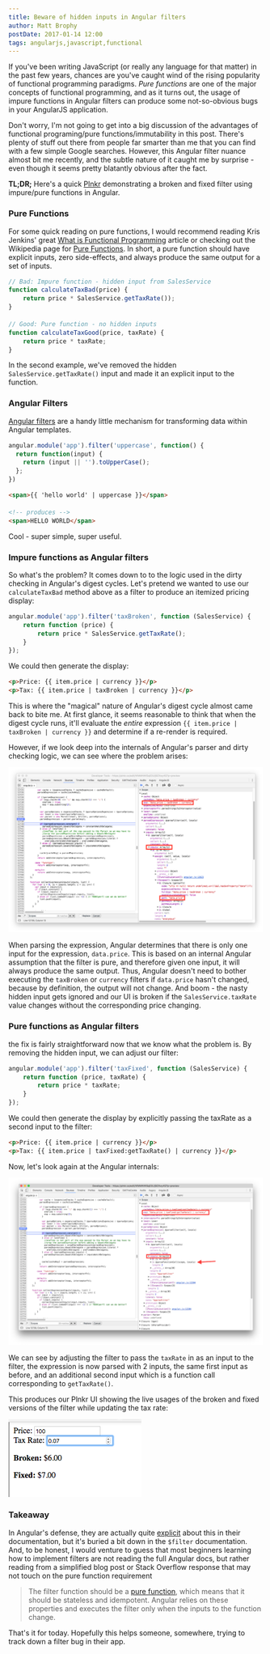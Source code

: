 ```yaml
---
title: Beware of hidden inputs in Angular filters
author: Matt Brophy
postDate: 2017-01-14 12:00
tags: angularjs,javascript,functional
---
```


If you've been writing JavaScript (or really any language for that matter) in the past few years, chances are you've caught wind of the rising popularity of functional programming paradigms.  _Pure functions_ are one of the major concepts of functional programming, and as it turns out, the usage of impure functions in Angular filters can produce some not-so-obvious bugs in your AngularJS application.

Don't worry, I'm not going to get into a big discussion of the advantages of functional programing/pure functions/immutability in this post.  There's plenty of stuff out there from people far smarter than me that you can find with a few simple Google searches.  However, this Angular filter nuance almost bit me recently, and the subtle nature of it caught me by surprise - even though it seems pretty blatantly obvious after the fact.  

**TL;DR;** Here's a quick [Plnkr][plnkr] demonstrating a broken and fixed filter using impure/pure functions in Angular.

### Pure Functions

For some quick reading on pure functions, I would recommend reading Kris Jenkins' great [What is Functional Programming][what-is-functional] article or checking out the Wikipedia page for [Pure Functions][pure-function].  In short, a pure function should have explicit inputs, zero side-effects, and always produce the same output for a set of inputs.

```javascript
// Bad: Impure function - hidden input from SalesService
function calculateTaxBad(price) {
    return price * SalesService.getTaxRate());
}

// Good: Pure function - no hidden inputs
function calculateTaxGood(price, taxRate) {
    return price * taxRate;
}
```

In the second example, we've removed the hidden `SalesService.getTaxRate()` input and made it an explicit input to the function.

### Angular Filters

[Angular filters][angular-filters] are a handy little mechanism for transforming data within Angular templates.

```javascript
angular.module('app').filter('uppercase', function() {
  return function(input) {
    return (input || '').toUpperCase();
  };
})
```

```html
<span>{{ 'hello world' | uppercase }}</span>

<!-- produces -->
<span>HELLO WORLD</span>
```

Cool - super simple, super useful.

### Impure functions as Angular filters

So what's the problem?  It comes down to to the logic used in the dirty checking in Angular's digest cycles.  Let's pretend we wanted to use our `calculateTaxBad` method above as a filter to produce an itemized pricing display:

```javascript
angular.module('app').filter('taxBroken', function (SalesService) {
    return function (price) {
        return price * SalesService.getTaxRate();
    }    
});
```

We could then generate the display:

```html
<p>Price: {{ item.price | currency }}</p>
<p>Tax: {{ item.price | taxBroken | currency }}</p>
```

This is where the "magical" nature of Angular's digest cycle almost came back to bite me.  At first glance, it seems reasonable to think that when the digest cycle runs, it'll evaluate the _entire_ expression `{{ item.price | taxBroken | currency }}` and determine if a re-render is required.  

However, if we look deep into the internals of Angular's parser and dirty checking logic, we can see where the problem arises:

[![Filter with hidden input](/assets/images/post/beware-hidden-inputs-in-angular-filters/parser-filter-impure.png)](/assets/images/post/beware-hidden-inputs-in-angular-filters/parser-filter-impure.png)

When parsing the expression, Angular determines that there is only one input for the expression, `data.price`.  This is based on an internal Angular assumption that the filter is pure, and therefore given one input, it will always produce the same output.  Thus, Angular doesn't need to bother executing the `taxBroken` or `currency` filters if `data.price` hasn't changed, because by definition, the output will not change.  And boom - the nasty hidden input gets ignored and our UI is broken if the `SalesService.taxRate` value changes without the corresponding price changing.

### Pure functions as Angular filters

the fix is fairly straightforward now that we know what the problem is.  By removing the hidden input, we can adjust our filter:

```javascript
angular.module('app').filter('taxFixed', function (SalesService) {
    return function (price, taxRate) {
        return price * taxRate;
    }    
});
```

We could then generate the display by explicitly passing the taxRate as a second input to the filter:

```html
<p>Price: {{ item.price | currency }}</p>
<p>Tax: {{ item.price | taxFixed:getTaxRate() | currency }}</p>
```

Now, let's look again at the Angular internals:

[![Filter with hidden input](/assets/images/post/beware-hidden-inputs-in-angular-filters/parser-filter-pure.png)](/assets/images/post/beware-hidden-inputs-in-angular-filters/parser-filter-pure.png)

We can see by adjusting the filter to pass the `taxRate` in as an input to the filter, the expression is now parsed with 2 inputs, the same first input as before, and an additional second input which is a function call corresponding to `getTaxRate()`.  

This produces our Plnkr UI showing the live usages of the broken and fixed versions of the filter while updating the tax rate:

![Plnkr UI](/assets/images/post/beware-hidden-inputs-in-angular-filters/output.png)

### Takeaway

In Angular's defense, they are actually quite [explicit][custom-filters] about this in their documentation, but it's buried a bit down in the `$filter` documentation.  And, to be honest, I would venture to guess that most beginners learning how to implement filters are not reading the full Angular docs, but rather reading from a simplified blog post or Stack Overflow response that may not touch on the pure function requirement

 >  The filter function should be a [pure function][pure-function], which means that it should be stateless and idempotent. Angular relies on these properties and executes the filter only when the inputs to the function change.

That's it for today.  Hopefully this helps someone, somewhere, trying to track down a filter bug in their app.

[plnkr]: https://plnkr.co/edit/WMMNWiSqE0Uij9ZXwy4G?p=preview "Broken Filter Example"
[angular-filters]: https://code.angularjs.org/1.4.14/docs/guide/filter "Angular Filters"
[custom-filters]: https://code.angularjs.org/1.4.14/docs/guide/filter#creating-custom-filters "Angular Custom Filters"
[pure-function]: https://en.wikipedia.org/wiki/Pure_function "Pure Function"
[what-is-functional]: http://blog.jenkster.com/2015/12/what-is-functional-programming.html "What is Functional Programming"


